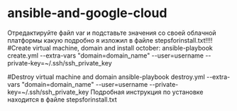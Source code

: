 # ansible-and-google-cloud
Отредактируйте файл var и подставьте значения со своей облачной платформы какую подробно я изложил в файле stepsforinstall.txt!!!!
#Create virtual machine, domain and install october:
ansible-playbook create.yml --extra-vars "domain=domain_name" --user=username --private-key=~/.ssh/ssh_private_key

#Destroy virtual machine and domain
ansible-playbook destroy.yml --extra-vars "domain=domain_name" --user=username --private-key=~/.ssh/ssh_private_key
 Подробная инструкция по установке находится в файле stepsforinstall.txt
